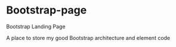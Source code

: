 # Bootstrap-page
Bootstrap Landing Page

A place to store my good Bootstrap architecture and element code
